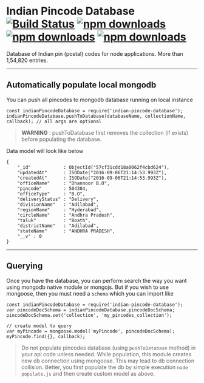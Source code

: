 # Indian Pincode Database [![Build Status](https://img.shields.io/travis/thatisuday/indian-pincode-database.svg?style=flat-square)](https://travis-ci.org/thatisuday/indian-pincode-database) [![npm downloads](https://img.shields.io/npm/dt/indian-pincode-database.svg?style=flat-square)](https://www.npmjs.com/package/indian-pincode-database) [![npm downloads](https://img.shields.io/npm/v/indian-pincode-database.svg?style=flat-square)](https://www.npmjs.com/package/indian-pincode-database) [![npm downloads](https://img.shields.io/david/thatisuday/indian-pincode-database.svg?style=flat-square)](https://www.npmjs.com/package/indian-pincode-database)
Database of Indian pin (postal) codes for node applications. More than 1,54,820 entries.

***

## Automatically populate local mongodb

You can push all pincodes to mongodb database running on local instance

```
const indianPincodeDatabase = require('indian-pincode-database');
indianPincodeDatabase.pushToDatabase(databaseName, collectionName, callback); // all args are optional
```

> **WARNING** : pushToDatabase first removes the collection (if exists) before populating the database.

Data model will look like below

```
{
	"_id"            : ObjectId("57cf31cdd18a0062f4cbd624"),
    "updatedAt"      : ISODate("2016-09-06T21:14:53.993Z"),
    "createdAt"      : ISODate("2016-09-06T21:14:53.993Z"),
    "officeName"     : "Dhannoor B.O",
    "pincode"        : 504304,
    "officeType"     : "B.O",
    "deliveryStatus" : "Delivery",
    "divisionName"   : "Adilabad",
    "regionName"     : "Hyderabad",
    "circleName"     : "Andhra Pradesh",
    "taluk"          : "Boath",
    "districtName"   : "Adilabad",
    "stateName"      : "ANDHRA PRADESH",
    "__v" : 0
}
```

***

## Querying

Once you have the database, you can perform search the way you want using mongodb native module or mongojs. But if you wish to use mongoose, then you must need a `schema` which you can import like

```
const indianPincodeDatabase = require('indian-pincode-database');
var pincodeDocSchema = indianPincodeDatabase.pincodeDocSchema;
pincodeDocSchema.set('collection', 'my_pincodes_collection');

// create model to query
var myPincode = mongoose.model('myPincode', pincodeDocSchema);
myPincode.find({}, callback);
```

> Do not populate pincodes database (using `pushToDatabase` method) in your api code unless needed. While population, this module creates new db connection using mongoose. This may lead to db connection collision. Better, you first populate the db by simple execution `node populate.js` and then create custom model as above.
